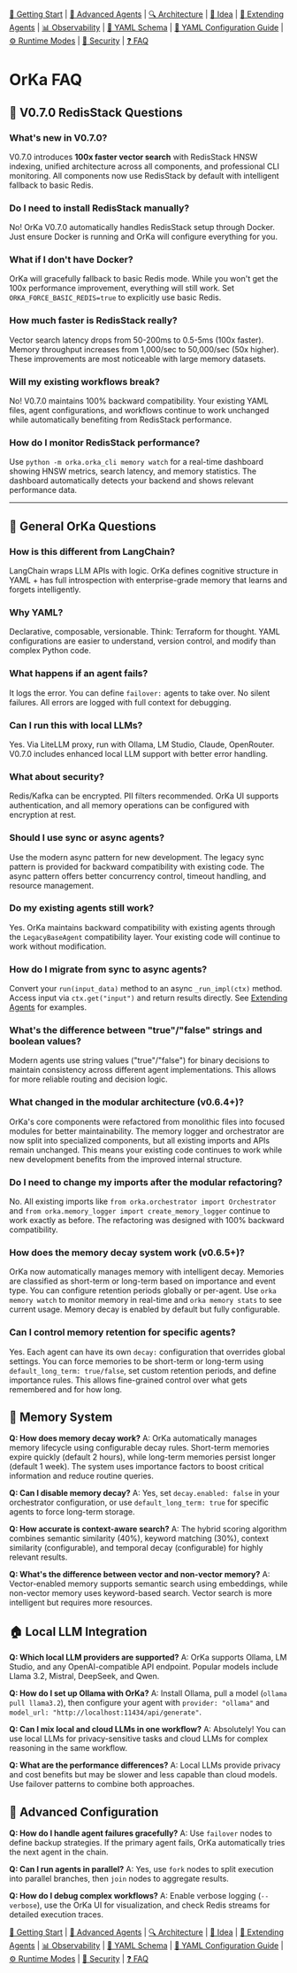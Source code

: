 [📘 Getting Start](./getting-started.md) | [🤖 Advanced Agents](./agents-advanced.md) | [🔍 Architecture](./architecture.md) | [🧠 Idea](./index.md) | [🧪 Extending Agents](./extending-agents.md) | [📊 Observability](./observability.md) | [📜 YAML Schema](./orka.yaml-schema.md) | [📝 YAML Configuration Guide](./yaml-configuration-guide.md) | [⚙ Runtime Modes](./runtime-modes.md) | [🔐 Security](./security.md) | [❓ FAQ](./faq.md)

# OrKa FAQ

## 🚀 V0.7.0 RedisStack Questions

### What's new in V0.7.0?
V0.7.0 introduces **100x faster vector search** with RedisStack HNSW indexing, unified architecture across all components, and professional CLI monitoring. All components now use RedisStack by default with intelligent fallback to basic Redis.

### Do I need to install RedisStack manually?
No! OrKa V0.7.0 automatically handles RedisStack setup through Docker. Just ensure Docker is running and OrKa will configure everything for you.

### What if I don't have Docker?
OrKa will gracefully fallback to basic Redis mode. While you won't get the 100x performance improvement, everything will still work. Set `ORKA_FORCE_BASIC_REDIS=true` to explicitly use basic Redis.

### How much faster is RedisStack really?
Vector search latency drops from 50-200ms to 0.5-5ms (100x faster). Memory throughput increases from 1,000/sec to 50,000/sec (50x higher). These improvements are most noticeable with large memory datasets.

### Will my existing workflows break?
No! V0.7.0 maintains 100% backward compatibility. Your existing YAML files, agent configurations, and workflows continue to work unchanged while automatically benefiting from RedisStack performance.

### How do I monitor RedisStack performance?
Use `python -m orka.orka_cli memory watch` for a real-time dashboard showing HNSW metrics, search latency, and memory statistics. The dashboard automatically detects your backend and shows relevant performance data.

---

## 🧠 General OrKa Questions

### How is this different from LangChain?
LangChain wraps LLM APIs with logic. OrKa defines cognitive structure in YAML + has full introspection with enterprise-grade memory that learns and forgets intelligently.

### Why YAML?
Declarative, composable, versionable. Think: Terraform for thought. YAML configurations are easier to understand, version control, and modify than complex Python code.

### What happens if an agent fails?
It logs the error. You can define `failover:` agents to take over. No silent failures. All errors are logged with full context for debugging.

### Can I run this with local LLMs?
Yes. Via LiteLLM proxy, run with Ollama, LM Studio, Claude, OpenRouter. V0.7.0 includes enhanced local LLM support with better error handling.

### What about security?
Redis/Kafka can be encrypted. PII filters recommended. OrKa UI supports authentication, and all memory operations can be configured with encryption at rest.

### Should I use sync or async agents?
Use the modern async pattern for new development. The legacy sync pattern is provided for backward compatibility with existing code. The async pattern offers better concurrency control, timeout handling, and resource management.

### Do my existing agents still work?
Yes. OrKa maintains backward compatibility with existing agents through the `LegacyBaseAgent` compatibility layer. Your existing code will continue to work without modification.

### How do I migrate from sync to async agents?
Convert your `run(input_data)` method to an async `_run_impl(ctx)` method. Access input via `ctx.get("input")` and return results directly. See [Extending Agents](./extending-agents.md) for examples.

### What's the difference between "true"/"false" strings and boolean values?
Modern agents use string values ("true"/"false") for binary decisions to maintain consistency across different agent implementations. This allows for more reliable routing and decision logic.

### What changed in the modular architecture (v0.6.4+)?
OrKa's core components were refactored from monolithic files into focused modules for better maintainability. The memory logger and orchestrator are now split into specialized components, but all existing imports and APIs remain unchanged. This means your existing code continues to work while new development benefits from the improved internal structure.

### Do I need to change my imports after the modular refactoring?
No. All existing imports like `from orka.orchestrator import Orchestrator` and `from orka.memory_logger import create_memory_logger` continue to work exactly as before. The refactoring was designed with 100% backward compatibility.

### How does the memory decay system work (v0.6.5+)?
OrKa now automatically manages memory with intelligent decay. Memories are classified as short-term or long-term based on importance and event type. You can configure retention periods globally or per-agent. Use `orka memory watch` to monitor memory in real-time and `orka memory stats` to see current usage. Memory decay is enabled by default but fully configurable.

### Can I control memory retention for specific agents?
Yes. Each agent can have its own `decay:` configuration that overrides global settings. You can force memories to be short-term or long-term using `default_long_term: true/false`, set custom retention periods, and define importance rules. This allows fine-grained control over what gets remembered and for how long.

## 💾 Memory System

**Q: How does memory decay work?**
A: OrKa automatically manages memory lifecycle using configurable decay rules. Short-term memories expire quickly (default 2 hours), while long-term memories persist longer (default 1 week). The system uses importance factors to boost critical information and reduce routine queries.

**Q: Can I disable memory decay?**
A: Yes, set `decay.enabled: false` in your orchestrator configuration, or use `default_long_term: true` for specific agents to force long-term storage.

**Q: How accurate is context-aware search?**
A: The hybrid scoring algorithm combines semantic similarity (40%), keyword matching (30%), context similarity (configurable), and temporal decay (configurable) for highly relevant results.

**Q: What's the difference between vector and non-vector memory?**
A: Vector-enabled memory supports semantic search using embeddings, while non-vector memory uses keyword-based search. Vector search is more intelligent but requires more resources.

## 🏠 Local LLM Integration

**Q: Which local LLM providers are supported?**
A: OrKa supports Ollama, LM Studio, and any OpenAI-compatible API endpoint. Popular models include Llama 3.2, Mistral, DeepSeek, and Qwen.

**Q: How do I set up Ollama with OrKa?**
A: Install Ollama, pull a model (`ollama pull llama3.2`), then configure your agent with `provider: "ollama"` and `model_url: "http://localhost:11434/api/generate"`.

**Q: Can I mix local and cloud LLMs in one workflow?**
A: Absolutely! You can use local LLMs for privacy-sensitive tasks and cloud LLMs for complex reasoning in the same workflow.

**Q: What are the performance differences?**
A: Local LLMs provide privacy and cost benefits but may be slower and less capable than cloud models. Use failover patterns to combine both approaches.

## 🔧 Advanced Configuration

**Q: How do I handle agent failures gracefully?**
A: Use `failover` nodes to define backup strategies. If the primary agent fails, OrKa automatically tries the next agent in the chain.

**Q: Can I run agents in parallel?**
A: Yes, use `fork` nodes to split execution into parallel branches, then `join` nodes to aggregate results.

**Q: How do I debug complex workflows?**
A: Enable verbose logging (`--verbose`), use the OrKa UI for visualization, and check Redis streams for detailed execution traces.

[📘 Getting Start](./getting-started.md) | [🤖 Advanced Agents](./agents-advanced.md) | [🔍 Architecture](./architecture.md) | [🧠 Idea](./index.md) | [🧪 Extending Agents](./extending-agents.md) | [📊 Observability](./observability.md) | [📜 YAML Schema](./orka.yaml-schema.md) | [📝 YAML Configuration Guide](./yaml-configuration-guide.md) | [⚙ Runtime Modes](./runtime-modes.md) | [🔐 Security](./security.md) | [❓ FAQ](./faq.md)
